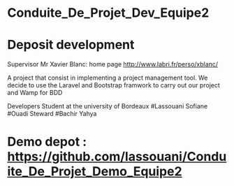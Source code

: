 # Conduite_De_Projet_Dev_Equipe2
# Deposit development 


Supervisor Mr Xavier Blanc: home page http://www.labri.fr/perso/xblanc/

A project that consist in implementing a project management tool.
We decide to use the Laravel and Bootstrap framwork to carry out our project and Wamp for BDD


Developers
Student at the university of Bordeaux 
#Lassouani Sofiane
#Ouadi Steward
#Bachir Yahya

# Demo depot : https://github.com/lassouani/Conduite_De_Projet_Demo_Equipe2
